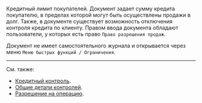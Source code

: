 Кредитный лимит покупателей. Документ задает сумму кредита покупателю, в пределах которой могут быть осуществлены продажи в долг. Также, в документе существует возможность отключения контроля кредита по клиенту. Правом ввода документа обладают пользователи, у которых есть право `Право разрешения продаж`.

Документ не имеет самостоятельного журнала и открывается через меню `Меню быстрых функций / Ограничения`.

---

См. также:

- [Кредитный контроль](/cf/Settings#CreditControl).
- [Общие детали контролей](/cf/Settings#ControlDetails).
- [Разрешение на операцию](/d/SalesPermission).
